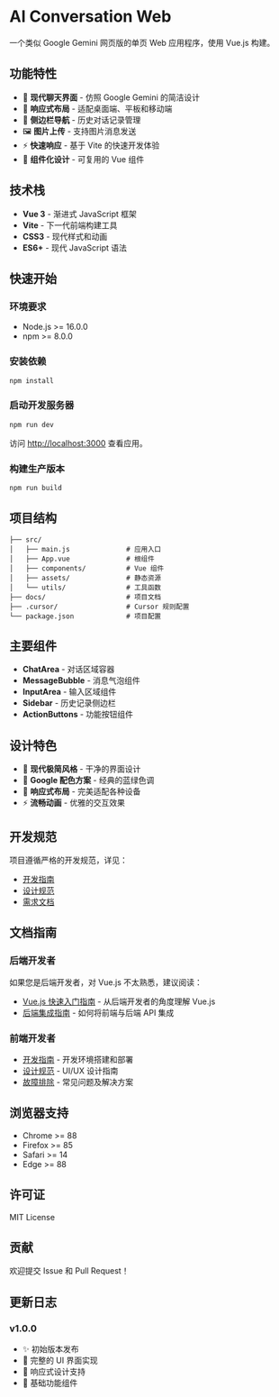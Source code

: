 # AI Conversation Web

一个类似 Google Gemini 网页版的单页 Web 应用程序，使用 Vue.js 构建。

## 功能特性

- 💬 **现代聊天界面** - 仿照 Google Gemini 的简洁设计
- 🎨 **响应式布局** - 适配桌面端、平板和移动端
- 📱 **侧边栏导航** - 历史对话记录管理
- 🖼️ **图片上传** - 支持图片消息发送
- ⚡ **快速响应** - 基于 Vite 的快速开发体验
- 🎯 **组件化设计** - 可复用的 Vue 组件

## 技术栈

- **Vue 3** - 渐进式 JavaScript 框架
- **Vite** - 下一代前端构建工具
- **CSS3** - 现代样式和动画
- **ES6+** - 现代 JavaScript 语法

## 快速开始

### 环境要求
- Node.js >= 16.0.0
- npm >= 8.0.0

### 安装依赖
```bash
npm install
```

### 启动开发服务器
```bash
npm run dev
```

访问 [http://localhost:3000](http://localhost:3000) 查看应用。

### 构建生产版本
```bash
npm run build
```

## 项目结构

```
├── src/
│   ├── main.js              # 应用入口
│   ├── App.vue              # 根组件
│   ├── components/          # Vue 组件
│   ├── assets/              # 静态资源
│   └── utils/               # 工具函数
├── docs/                    # 项目文档
├── .cursor/                 # Cursor 规则配置
└── package.json             # 项目配置
```

## 主要组件

- **ChatArea** - 对话区域容器
- **MessageBubble** - 消息气泡组件
- **InputArea** - 输入区域组件
- **Sidebar** - 历史记录侧边栏
- **ActionButtons** - 功能按钮组件

## 设计特色

- 🎨 **现代极简风格** - 干净的界面设计
- 🌈 **Google 配色方案** - 经典的蓝绿色调
- 📐 **响应式布局** - 完美适配各种设备
- ⚡ **流畅动画** - 优雅的交互效果

## 开发规范

项目遵循严格的开发规范，详见：
- [开发指南](./docs/development.md)
- [设计规范](./docs/design.md)
- [需求文档](./docs/requirements.md)

## 文档指南

### 后端开发者
如果您是后端开发者，对 Vue.js 不太熟悉，建议阅读：
- [Vue.js 快速入门指南](./docs/vue-guide.md) - 从后端开发者的角度理解 Vue.js
- [后端集成指南](./docs/backend-integration.md) - 如何将前端与后端 API 集成

### 前端开发者
- [开发指南](./docs/development.md) - 开发环境搭建和部署
- [设计规范](./docs/design.md) - UI/UX 设计指南
- [故障排除](./docs/troubleshooting.md) - 常见问题及解决方案

## 浏览器支持

- Chrome >= 88
- Firefox >= 85
- Safari >= 14
- Edge >= 88

## 许可证

MIT License

## 贡献

欢迎提交 Issue 和 Pull Request！

## 更新日志

### v1.0.0
- ✨ 初始版本发布
- 🎨 完整的 UI 界面实现
- 📱 响应式设计支持
- 🔧 基础功能组件
